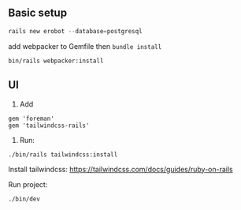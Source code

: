 ## Basic setup

```s
rails new erobot --database=postgresql
```

add webpacker to Gemfile then `bundle install`

```
bin/rails webpacker:install
```

## UI
1. Add
```Gemfile
gem 'foreman'
gem 'tailwindcss-rails'
```
1. Run:
```
./bin/rails tailwindcss:install
```

Install tailwindcss:
https://tailwindcss.com/docs/guides/ruby-on-rails

Run project:
```
./bin/dev
```
